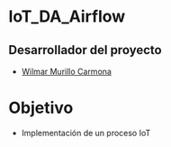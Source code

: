 # IoT_DA_Airflow


 

## Desarrollador del proyecto 

- [Wilmar Murillo Carmona](https://github.com/murillowilmar1) 

# Objetivo

- Implementación de un proceso IoT 
